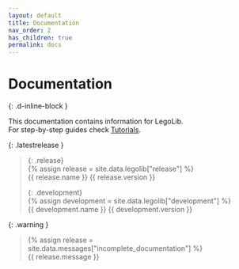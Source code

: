 ```yaml
---
layout: default
title: Documentation
nav_order: 2
has_children: true
permalink: docs
---
```

# Documentation  
{: .d-inline-block }  

This documentation contains information for LegoLib.  
For step-by-step guides check [Tutorials](https://legolib-fabric.mclegoman.com/tutorials).  

{: .latestrelease }  
>  
> {: .release}  
> {% assign release = site.data.legolib["release"] %}  
> {{ release.name }} {{ release.version }}  
>  
> {: .development}  
> {% assign development = site.data.legolib["development"] %}  
> {{ development.name }} {{ development.version }}  

{: .warning }  
> {% assign release = site.data.messages["incomplete_documentation"] %}  
> {{ release.message }}  